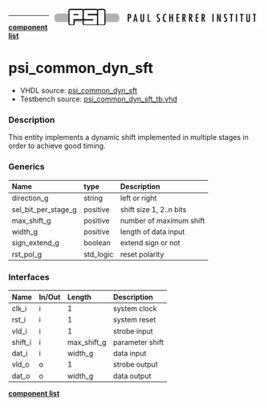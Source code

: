 <img align="right" src="../psi_logo.png">

***

[**component list**](../README.md)

# psi_common_dyn_sft
 - VHDL source: [psi_common_dyn_sft](../../hdl/psi_common_dyn_sft.vhd)
 - Testbench source: [psi_common_dyn_sft_tb.vhd](../../testbench/psi_common_dyn_sft_tb/psi_common_dyn_sft_tb.vhd)

### Description

This entity implements a dynamic shift implemented in multiple stages in order to achieve good timing.

### Generics
| Name                | type      | Description                     |
|:--------------------|:----------|:--------------------------------|
| direction_g         | string    | left or right 									|
| sel_bit_per_stage_g | positive  | shift size 1, 2..n bits         |
| max_shift_g         | positive  | number of maximum shift         |
| width_g             | positive  | length of data input            |
| sign_extend_g       | boolean   | extend sign or not              |
| rst_pol_g           | std_logic | reset polarity                  |

### Interfaces
| Name    | In/Out   | Length      | Description                |
|:--------|:---------|:------------|:---------------------------|
| clk_i   | i        | 1           | system clock								|
| rst_i   | i        | 1           | system reset						    |
| vld_i   | i        | 1           | strobe input               |
| shift_i | i        | max_shift_g | parameter shift             |
| dat_i   | i        | width_g     | data input                 |
| vld_o   | o        | 1           | strobe output              |
| dat_o   | o        | width_g     |data output                 |


[**component list**](../README.md)
